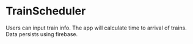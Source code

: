 # TrainScheduler
Users can input train info. The app will calculate time to arrival of trains. Data persists using firebase.
